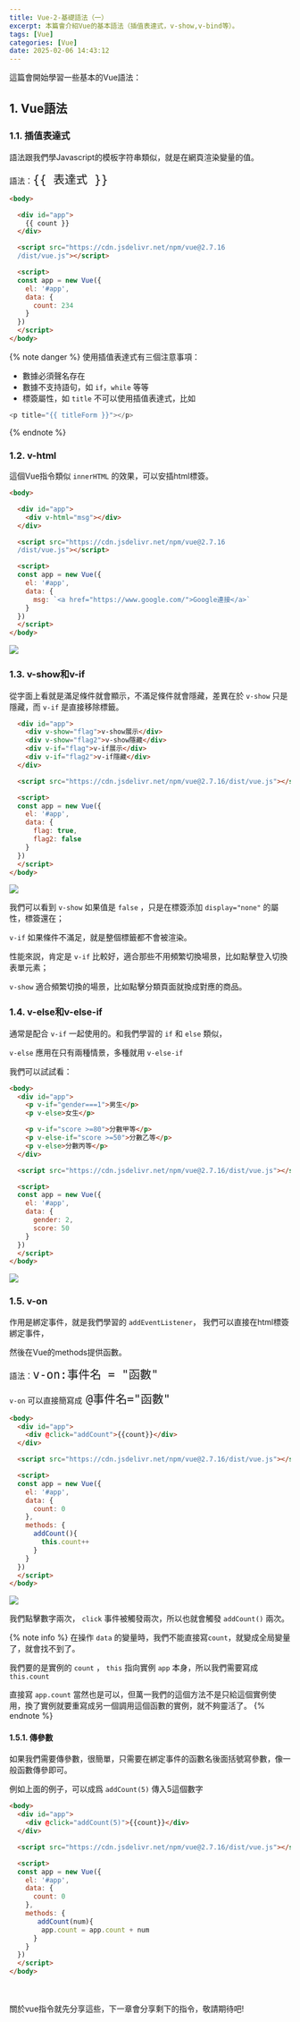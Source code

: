 ```yaml
---
title: Vue-2-基礎語法（一）
excerpt: 本篇會介紹Vue的基本語法（插值表達式，v-show,v-bind等）。
tags: [Vue]
categories: [Vue]
date: 2025-02-06 14:43:12
---
```


這篇會開始學習一些基本的Vue語法：

## 1. Vue語法

### 1.1. 插值表達式
語法跟我們學Javascript的模板字符串類似，就是在網頁渲染變量的值。

語法：<font size="5">`{{ 表達式 }}`</font>

```html
<body>  

  <div id="app">
    {{ count }}
  </div>

  <script src="https://cdn.jsdelivr.net/npm/vue@2.7.16
  /dist/vue.js"></script>

  <script>
  const app = new Vue({
    el: '#app',
    data: {
      count: 234
    }
  })
  </script>
</body>
```

{% note danger %}
使用插值表達式有三個注意事項：
- 數據必須聲名存在
- 數據不支持語句，如 `if`，`while` 等等
- 標簽屬性，如 `title` 不可以使用插值表達式，比如
```javascript
<p title="{{ titleForm }}"></p>
```

{% endnote %}

### 1.2. v-html
這個Vue指令類似 `innerHTML` 的效果，可以安插html標簽。
```html
<body>  

  <div id="app">
    <div v-html="msg"></div>
  </div>

  <script src="https://cdn.jsdelivr.net/npm/vue@2.7.16
  /dist/vue.js"></script>

  <script>
  const app = new Vue({
    el: '#app',
    data: {
      msg: `<a href="https://www.google.com/">Google連接</a>`
    }
  })
  </script>
</body>
```
![](/img/Vue/Vue-2-1.png) 

### 1.3. v-show和v-if
從字面上看就是滿足條件就會顯示，不滿足條件就會隱藏，差異在於 `v-show` 只是隱藏，而 `v-if` 是直接移除標籤。

```html
  <div id="app">
    <div v-show="flag">v-show展示</div>
    <div v-show="flag2">v-show隱藏</div>
    <div v-if="flag">v-if展示</div>
    <div v-if="flag2">v-if隱藏</div>
  </div>

  <script src="https://cdn.jsdelivr.net/npm/vue@2.7.16/dist/vue.js"></script>

  <script>
  const app = new Vue({
    el: '#app',
    data: {
      flag: true,
      flag2: false
    }
  })
  </script>
</body>
```

![](/img/Vue/Vue-2-2.png) 

我們可以看到 `v-show` 如果值是 `false` ，只是在標簽添加 `display="none"` 的屬性，標簽還在；

`v-if` 如果條件不滿足，就是整個標籤都不會被渲染。

性能來説，肯定是 `v-if` 比較好，適合那些不用頻繁切換場景，比如點擊登入切換表單元素；

`v-show` 適合頻繁切換的場景，比如點擊分類頁面就換成對應的商品。


### 1.4. v-else和v-else-if
通常是配合 `v-if` 一起使用的。和我們學習的 `if` 和 `else` 類似，

`v-else` 應用在只有兩種情景，多種就用 `v-else-if`

我們可以試試看：
```html
<body>  
  <div id="app">
    <p v-if="gender===1">男生</p>
    <p v-else>女生</p>

    <p v-if="score >=80">分數甲等</p>
    <p v-else-if="score >=50">分數乙等</p>
    <p v-else>分數丙等</p>
  </div>

  <script src="https://cdn.jsdelivr.net/npm/vue@2.7.16/dist/vue.js"></script>

  <script>
  const app = new Vue({
    el: '#app',
    data: {
      gender: 2,
      score: 50
    }
  })
  </script>
</body>
```
![](/img/Vue/Vue-2-3.png) 


### 1.5. v-on
作用是綁定事件，就是我們學習的 `addEventListener`， 我們可以直接在html標簽綁定事件，

然後在Vue的methods提供函數。

語法：<font size="5">`v-on:事件名 = "函數"`</font>

`v-on` 可以直接簡寫成<font size="5"> `@事件名="函數"`</font>
<br>

```html
<body>  
  <div id="app">
    <div @click="addCount">{{count}}</div>
  </div>

  <script src="https://cdn.jsdelivr.net/npm/vue@2.7.16/dist/vue.js"></script>

  <script>
  const app = new Vue({
    el: '#app',
    data: {
      count: 0
    },
    methods: {
      addCount(){
        this.count++
      }
    }
  })
  </script>
</body>
```

![](/img/Vue/Vue-2-4.png) 

我們點擊數字兩次， `click` 事件被觸發兩次，所以也就會觸發 `addCount()` 兩次。
<br>

{% note info %}
在操作 `data` 的變量時，我們不能直接寫`count`，就變成全局變量了，就會找不到了。

我們要的是實例的 `count` ， `this` 指向實例 `app` 本身，所以我們需要寫成 `this.count`

直接寫 `app.count` 當然也是可以，但萬一我們的這個方法不是只給這個實例使用，換了實例就要重寫成另一個調用這個函數的實例，就不夠靈活了。
{% endnote %}
<br>

#### 1.5.1. 傳參數
如果我們需要傳參數，很簡單，只需要在綁定事件的函數名後面括號寫參數，像一般函數傳參即可。
<br>

例如上面的例子，可以成爲 `addCount(5)` 傳入5這個數字

```html
<body>  
  <div id="app">
    <div @click="addCount(5)">{{count}}</div>
  </div>

  <script src="https://cdn.jsdelivr.net/npm/vue@2.7.16/dist/vue.js"></script>

  <script>
  const app = new Vue({
    el: '#app',
    data: {
      count: 0
    },
    methods: {
       addCount(num){
        app.count = app.count + num
      }
    }
  })
  </script>
</body>
```
<br>
<br>
關於vue指令就先分享這些，下一章會分享剩下的指令，敬請期待吧!
<br>
<br>